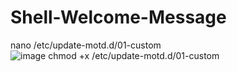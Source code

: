 # Shell-Welcome-Message

nano /etc/update-motd.d/01-custom<br>
![image](https://user-images.githubusercontent.com/85456369/210807592-a8017337-511e-4431-8615-a05a0f2b6d5c.png)
chmod +x /etc/update-motd.d/01-custom
